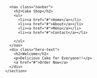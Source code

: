 
<!DOCTYPE html>
<html lang="en">

  <head>
    <meta charset="UTF-8">
    <meta name="viewport" content="width=device-width, initial-scale=1.0">
    <title>Landing Page</title>
    <link href="https://fonts.googleapis.com/css2?family=Poppins:wght@400;700&display=swap" rel="stylesheet">
    <link rel="stylesheet" href="./style.css">
  </head>

  <body>
    <section class="hero-section">

      <nav class="navbar">
        <h2>Cake Shop</h2>
        <ul>
          <li><a href="#">Home</a></li>
          <li><a href="#">About</a></li>
          <li><a href="#">Menu</a></li>
          <li><a href="#">Contact</a></li>
          
        </ul>
      </nav>
      <div class="hero-text">
        <h2>Welcome</h2>
        <p>Delicious Cake for Everyone!!</p>
        <a href="#">Order Now</a>
      </div>
    </section>
  </body>

</html>
